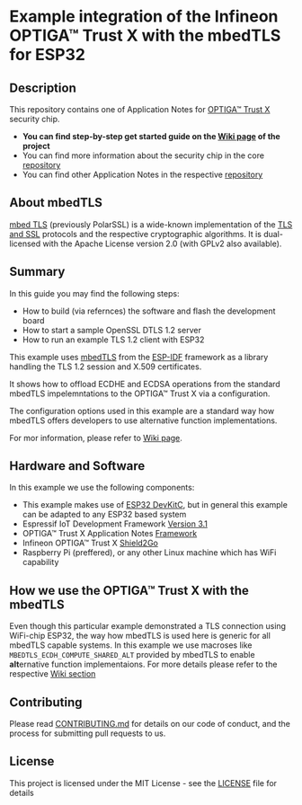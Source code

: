# Example integration of the Infineon OPTIGA&trade; Trust X with the mbedTLS for ESP32

## Description

This repository contains one of Application Notes for [OPTIGA™ Trust X](https://www.infineon.com/cms/en/product/security-smart-card-solutions/optiga-embedded-security-solutions/optiga-trust/optiga-trust-x-sls-32aia/) security chip.

* **You can find step-by-step get started guide on the [Wiki page](https://github.com/Infineon/mbedtls-optiga-trust-x/wiki) of the project**
* You can find more information about the security chip in the core [repository](https://github.com/Infineon/optiga-trust-x)
* You can find other Application Notes in the respective [repository](https://github.com/Infineon/appnotes-optiga-trust-x)

## About mbedTLS
[mbed TLS](https://tls.mbed.org/) (previously PolarSSL) is a wide-known implementation of the [TLS and SSL](https://en.wikipedia.org/wiki/Transport_Layer_Security) protocols and the respective cryptographic algorithms. It is dual-licensed with the Apache License version 2.0 (with GPLv2 also available).

## Summary
In this guide you may find the following steps:
* How to build (via refernces) the software and flash the development board
* How to start a sample OpenSSL DTLS 1.2 server
* How to run an example TLS 1.2 client with ESP32

This example uses [mbedTLS](https://github.com/espressif/esp-idf/tree/release/v3.1/components/mbedtls) from the [ESP-IDF](https://github.com/espressif/esp-idf/tree/release/v3.1) framework as a library handling the TLS 1.2 session and X.509 certificates. 

It shows how to offload ECDHE and ECDSA operations from the standard mbedTLS impelemntations to the OPTIGA&trade; Trust X via a configuration.

The configuration options used in this example are a standard way how mbedTLS offers developers to use alternative function implementations.

For mor information, please refer to [Wiki page](https://github.com/Infineon/mbedtls-optiga-trust-x/wiki).

## Hardware and Software
In this example we use the following components:
* This example makes use of [ESP32 DevKitC](https://www.espressif.com/en/products/hardware/esp32-devkitc/overview), but in general this example can be adapted to any ESP32 based system
* Espressif IoT Development Framework [Version 3.1](https://github.com/espressif/esp-idf/tree/release/v3.1)
* OPTIGA™ Trust X Application Notes [Framework](https://github.com/Infineon/optiga-trust-x)
* Infineon OPTIGA™ Trust X [Shield2Go](https://www.infineon.com/cms/en/product/evaluation-boards/s2go-security-optiga-x/)
* Raspberry Pi (preffered), or any other Linux machine which has WiFi capability

## How we use the OPTIGA™ Trust X with the mbedTLS
Even though this particular example demonstrated a TLS connection using WiFi-chip ESP32, the way how mbedTLS is used here is generic for all mbedTLS capable systems. In this example we use macroses like `MBEDTLS_ECDH_COMPUTE_SHARED_ALT` provided by mbedTLS to enable **alt**ernative  function implementaions. For more details please refer to the respective [Wiki section](https://github.com/Infineon/mbedtls-optiga-trust-x/wiki#howto_mbedtls)

## Contributing
Please read [CONTRIBUTING.md](https://github.com/Infineon/arduino-optiga-trust-x/blob/master/CONTRIBUTING.md) for details on our code of conduct, and the process for submitting pull requests to us.

## License
This project is licensed under the MIT License - see the [LICENSE](LICENSE) file for details
